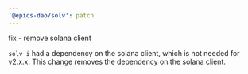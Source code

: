 ```yaml
---
'@epics-dao/solv': patch
---
```


fix - remove solana client

`solv i` had a dependency on the solana client, which is not needed for v2.x.x.
This change removes the dependency on the solana client.
